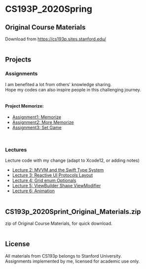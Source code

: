 # CS193P_2020Spring

## Original Course Materials
Download from https://cs193p.sites.stanford.edu/
<br><br>

## Projects
### Assignments 
I am benefited a lot from others' knowledge sharing. <br>
Hope my codes can also inspire people in this challenging journey.
<br><br>

#### Project **Memorize**:
 * [Assignment1: Memorize](https://github.com/EpiGardenia/CS193P_2020Spring/tree/master/Projects/Assignments/CS193p_2020_Assignment1)
 * [Assignment2: More Memorize](https://github.com/EpiGardenia/CS193P_2020Spring/tree/master/Projects/Assignments/CS193p_2020_Assignment2)
 * [Assignment3: Set Game](https://github.com/EpiGardenia/CS193P_2020Spring/tree/master/Projects/Assignments/Assignment3_SetGame)
<br>

### Lectures
Lecture code with my change (adapt to Xcode12, or adding notes)
* [Lecture 2: MVVM and the Swift Type System](https://github.com/EpiGardenia/CS193P_2020Spring/tree/master/Projects/Lectures/Lecture2)
* [Lecture 3: Reactive UI Protocols Layout](https://github.com/EpiGardenia/CS193P_2020Spring/tree/master/Projects/Lectures/Lecture3)
* [Lecture 4: Grid enum Optionals](https://github.com/EpiGardenia/CS193P_2020Spring/tree/master/Projects/Lectures/Lecture4)
* [Lecture 5: ViewBuilder Shape ViewModifier](https://github.com/EpiGardenia/CS193P_2020Spring/tree/master/Projects/Lectures/Lecture5)
* [Lecture 6: Animation](https://github.com/EpiGardenia/CS193P_2020Spring/tree/master/Projects/Lectures/Lecture6)
<br><br>

## CS193p_2020Sprint_Original_Materials.zip
zip of Original Course Materials, for quick download.
<br><br>

## License
All materials from CS193p belongs to Stanford University.<br>
Assignments implemented by me, licensed for academic use only.
